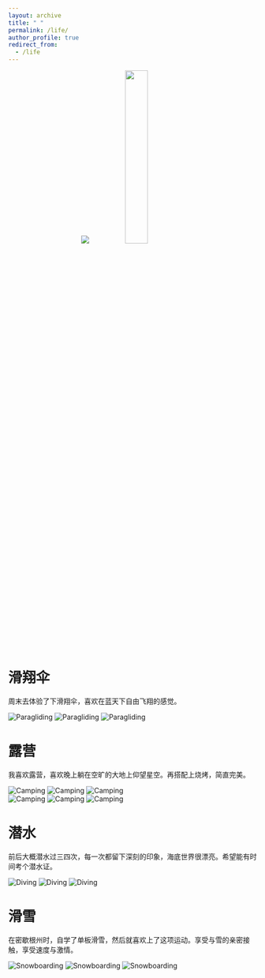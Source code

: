 ```yaml
---
layout: archive
title: " "
permalink: /life/
author_profile: true
redirect_from:
  - /life
---
```


<div align = "center"><img src="/images/Camping1.jpeg" ><img hspace=20 src="/images/Camping1.jpeg" width="30%" ></div>

滑翔伞
======
周末去体验了下滑翔伞，喜欢在蓝天下自由飞翔的感觉。

![Paragliding](/images/paragliding1.jpeg)
![Paragliding](/images/paragliding2.jpeg)
![Paragliding](/images/paragliding3.jpeg)  

露营
======
我喜欢露营，喜欢晚上躺在空旷的大地上仰望星空。再搭配上烧烤，简直完美。

![Camping](/images/Camping1.jpeg)
![Camping](/images/Camping2.jpeg)
![Camping](/images/Camping3.jpeg)  
![Camping](/images/Camping4.jpeg)
![Camping](/images/Camping5.jpeg)
![Camping](/images/Camping6.jpeg) 

潜水
======
前后大概潜水过三四次，每一次都留下深刻的印象，海底世界很漂亮。希望能有时间考个潜水证。

![Diving](/images/Diving1.jpeg)
![Diving](/images/Diving2.jpeg)
![Diving](/images/Diving3.jpeg)  

滑雪
======
在密歇根州时，自学了单板滑雪，然后就喜欢上了这项运动。享受与雪的亲密接触，享受速度与激情。

![Snowboarding](/images/Snowboarding1.jpeg)
![Snowboarding](/images/Snowboarding2.jpeg)
![Snowboarding](/images/Snowboarding3.jpeg)
